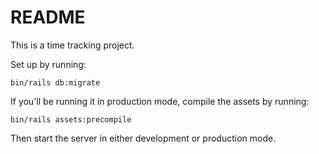 # README

This is a time tracking project.

Set up by running:
```
bin/rails db:migrate
```
If you'll be running it in production mode, compile the assets by running:
```
bin/rails assets:precompile
```

Then start the server in either development or production mode.
